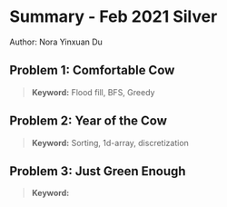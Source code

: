 # Summary - Feb 2021 Silver

Author: Nora Yinxuan Du

## Problem 1: Comfortable Cow
> **Keyword:** Flood fill, BFS, Greedy

## Problem 2: Year of the Cow
> **Keyword:** Sorting, 1d-array, discretization

## Problem 3: Just Green Enough
> **Keyword:** 

